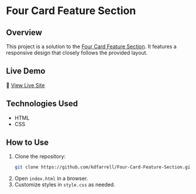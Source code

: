 # Four Card Feature Section 

## Overview  
This project is a solution to the [Four Card Feature Section](https://www.frontendmentor.io/challenges/four-card-feature-section-weK1eFYK). It features a responsive design that closely follows the provided layout.  

## Live Demo  
🔗 [View Live Site](https://kdfarrell.github.io/Four-Card-Feature-Section-UI/)  

## Technologies Used  
- HTML  
- CSS 

## How to Use  
1. Clone the repository:  
   ```bash
   git clone https://github.com/kdfarrell/Four-Card-Feature-Section.git
   ```  
2. Open `index.html` in a browser.  
3. Customize styles in `style.css` as needed.  
